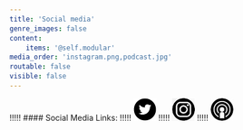 ```yaml
---
title: 'Social media'
genre_images: false
content:
    items: '@self.modular'
media_order: 'instagram.png,podcast.jpg'
routable: false
visible: false
---
```


!!!!! #### Social Media Links:
!!!!! [![twitter](twitter.png "twitter")](https://twitter.com/fromcarly)
!!!!! [![instagram](instagram.png "instagram")](https://www.instagram.com/booklighteditorial/)
!!!!! [![podcast](podcast.jpg "podcast")](https://www.storychatradio.com/)